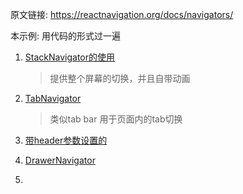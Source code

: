 原文链接: https://reactnavigation.org/docs/navigators/

本示例: 用代码的形式过一遍

1. [StackNavigator的使用](demo1.md)

   > 提供整个屏幕的切换，并且自带动画

2. [TabNavigator](demo2.md)

   > 类似tab bar  用于页面内的tab切换

3. [带header参数设置的](demo3.md)

4. [DrawerNavigator](demo4.md)

5. ​